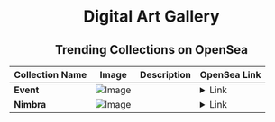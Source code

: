 <div align="center">

# Digital Art Gallery

## Trending Collections on OpenSea

| Collection Name                       | Image                                                                                     | Description                       | OpenSea Link                                                                                          |
|---------------------------------------|-------------------------------------------------------------------------------------------|-----------------------------------|--------------------------------------------------------------------------------------------------------|
| **Event** | ![Image](https://i.seadn.io/s/raw/files/28fb8cac07ddec3e57b75ad2ba0b8590.jpg?w=500&auto=format?w=200&auto=format) |  | <details><summary>Link</summary>[Event](https://opensea.io/collection/event-40403)</details> |
| **Nimbra** | ![Image](https://i.seadn.io/s/raw/files/7442c5cb9fa9fa4cc0515fa25d0325e9.jpg?w=500&auto=format?w=200&auto=format) |  | <details><summary>Link</summary>[Nimbra](https://opensea.io/collection/nimbra)</details> |

</div>